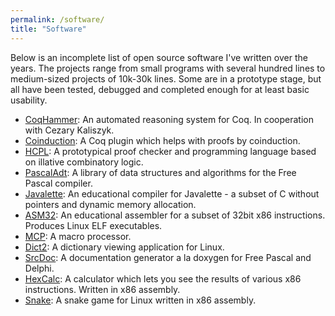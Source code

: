 ```yaml
---
permalink: /software/
title: "Software"
---
```


Below is an incomplete list of open source software I've written over
the years. The projects range from small programs with several hundred
lines to medium-sized projects of 10k-30k lines. Some are in a
prototype stage, but all have been tested, debugged and completed
enough for at least basic usability.

* [CoqHammer](https://coqhammer.github.io): An automated reasoning
  system for Coq. In cooperation with Cezary Kaliszyk.
* [Coinduction](https://github.com/lukaszcz/coinduction#readme): A Coq
  plugin which helps with proofs by coinduction.
* [HCPL](https://github.com/lukaszcz/hcpl#readme): A prototypical
  proof checker and programming language based on illative combinatory
  logic.
* [PascalAdt](https://pascaladt.github.io): A library of data
  structures and algorithms for the Free Pascal compiler.
* [Javalette](https://github.com/lukaszcz/javalette#readme): An
  educational compiler for Javalette - a subset of C without pointers
  and dynamic memory allocation.
* [ASM32](https://github.com/lukaszcz/asm32#readme): An educational
  assembler for a subset of 32bit x86 instructions. Produces Linux ELF
  executables.
* [MCP](https://github.com/lukaszcz/mcp#readme): A macro processor.
* [Dict2](https://github.com/lukaszcz/dict2#readme): A dictionary
  viewing application for Linux.
* [SrcDoc](https://github.com/lukaszcz/srcdoc#readme): A documentation
  generator a la doxygen for Free Pascal and Delphi.
* [HexCalc](https://github.com/lukaszcz/hexcalc#readme): A calculator
  which lets you see the results of various x86 instructions. Written
  in x86 assembly.
* [Snake](https://github.com/lukaszcz/snake#readme): A snake game for
  Linux written in x86 assembly.
